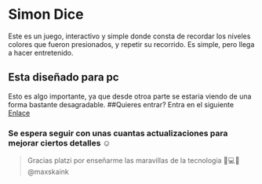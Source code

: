 # Simon Dice
Este es un juego, interactivo y simple donde consta de recordar los niveles colores que fueron presionados, y repetir su recorrido. Es simple, pero llega a hacer entretenido.
## Esta diseñado para pc
Esto es algo importante, ya que desde otroa parte se estaria viendo de una forma bastante desagradable.
##Quieres entrar?
Entra en el siguiente [Enlace](https://maxskaink.github.io/SimonDice/ "enlace")

### Se espera seguir con unas cuantas actualizaciones para mejorar ciertos detalles ☺

> Gracias platzi por enseñarme las maravillas de la tecnologia 📱💻💚
>@maxskaink